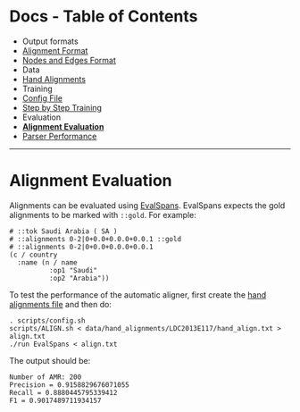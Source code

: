 Docs - Table of Contents
====

 * Output formats
  * [Alignment Format](./Alignment_Format.md)
  * [Nodes and Edges Format](./Nodes_and_Edges_Format.md)
 * Data
  * [Hand Alignments](./Hand_Alignments.md)
 * Training
  * [Config File](./Config_File.md)
  * [Step by Step Training](./Step_by_Step_Training.md)
 * Evaluation
  * [**Alignment Evaluation**](./Alignment_Evaluation.md)
  * [Parser Performance](./Parser_Performance.md)

---

Alignment Evaluation
=================

Alignments can be evaluated using [EvalSpans](../src/EvalSpans.scala).  EvalSpans expects the gold alignments to be
marked with `::gold`.  For example:

```
# ::tok Saudi Arabia ( SA )
# ::alignments 0-2|0+0.0+0.0.0+0.0.1 ::gold
# ::alignments 0-2|0+0.0+0.0.0+0.0.1
(c / country
  :name (n / name
          :op1 "Saudi"
          :op2 "Arabia"))
```

To test the performance of the automatic aligner, first create the [hand alignments file](./Hand_Alignments.md) and then
do:

    . scripts/config.sh
    scripts/ALIGN.sh < data/hand_alignments/LDC2013E117/hand_align.txt > align.txt
    ./run EvalSpans < align.txt

The output should be:

    Number of AMR: 200
    Precision = 0.9158829676071055
    Recall = 0.8880445795339412
    F1 = 0.9017489711934157

